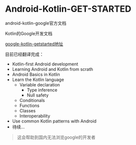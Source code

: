 # Android-Kotlin-GET-STARTED
android-kotlin-google官方文档

Kotlin的Google开发文档

[google-kotlin-getstarted地址](https://developer.android.com/kotlin/common-patterns)

目前已经翻译完成：
* Kotlin-first Android development
* Learning Android and Kotlin from scrath
* Android Basics in Kotlin
* Learn the Kotlin language
  * Variable declaration
    * Type inference
    * Null safety
  * Conditionals
  * Functions
  * Classes
  * Interoperability
* Use common Kotlin patterns with Android
* 待续...

> 这会帮助到国内无法浏览google的开发者
